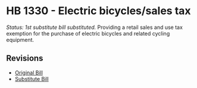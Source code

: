 # HB 1330 - Electric bicycles/sales tax
*Status: 1st substitute bill substituted.*
Providing a retail sales and use tax exemption for the purchase of electric bicycles and related cycling equipment.

## Revisions
* [Original Bill](1/)
* [Substitute Bill](S/)